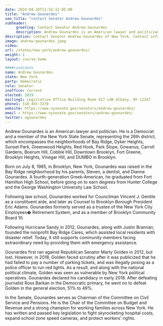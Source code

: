 ```yaml
---
date: 2024-04-26T11:54:12-05:00
title: "Andrew Gounardes"
seo_title: "contact Senator Andrew Gounardes"
subheader:
     greeting: Contact Senator Andrew Gounardes
     description: Andrew Gounardes is an American lawyer and politician. He is a Democrat and a member of the New York State Senate, representing the 26th district, which encompasses the neighborhoods of Bay Ridge, Dyker Heights, Sunset Park, Greenwood Heights, Red Hook, Park Slope, Gowanus, Carroll Gardens, Boerum Hill, Cobble Hill, Downtown Brooklyn, Fort Greene, Brooklyn Heights, Vinegar Hill, and DUMBO in Brooklyn.
description: Contact Senator Andrew Gounardes of New York. Contact information for Andrew Gounardes includes email address, phone number, and mailing address.
image: andrew-gounardes.jpeg
video:
url: /states/new-york/andrew-gounardes/
weight: 1
layout: course_home

####candidate
name: Andrew Gounardes
state: New York
party: Democratic
role: Senator
inoffice: current
elected: 2019
mailing1: Legislative Office Building Room 917 LOB Albany, NY 12247
phone1: 518-455-3270
website: https://www.nysenate.gov/senators/andrew-gounardes/
email : https://www.nysenate.gov/senators/andrew-gounardes/
twitter: agounardes
---
```

Andrew Gounardes is an American lawyer and politician. He is a Democrat and a member of the New York State Senate, representing the 26th district, which encompasses the neighborhoods of Bay Ridge, Dyker Heights, Sunset Park, Greenwood Heights, Red Hook, Park Slope, Gowanus, Carroll Gardens, Boerum Hill, Cobble Hill, Downtown Brooklyn, Fort Greene, Brooklyn Heights, Vinegar Hill, and DUMBO in Brooklyn.

Born on July 8, 1985, in Brooklyn, New York, Gounardes was raised in the Bay Ridge neighborhood by his parents, Steven, a dentist, and Dianne Gounardes. A fourth-generation Greek-American, he graduated from Fort Hamilton High School, before going on to earn degrees from Hunter College and the George Washington University Law School.

Following law school, Gounardes worked for Councilman Vincent J. Gentile as a constituent aide, and later as Counsel to Brooklyn Borough President Eric Adams. Gounardes formerly served as a trustee of the New York City Employees� Retirement System, and as a member of Brooklyn Community Board 10.

Following Hurricane Sandy in 2012, Gounardes, along with Justin Brannan, founded the nonprofit Bay Ridge Cares, which assisted local residents with disaster relief. Today, it still supports community members facing extraordinary need by providing them with emergency assistance.

Gounardes first ran against Republican Senator Marty Golden in 2012, but lost. However, in 2018, Golden faced scrutiny after it was publicized that he had failed to pay a number of parking tickets, and was illegally posing as a police officer to run red lights. As a result, and along with the national political climate, Golden was seen as vulnerable by New York political operatives. Gounardes declared his candidacy in early 2018. After defeating journalist Ross Barkan in the Democratic primary, he went on to defeat Golden in the general election, 51% to 49%.

In the Senate, Gounardes serves as Chairman of the Committee on Civil Service and Pensions. He is the Chair of the Committee on Budget and Revenue and a strong champion for working families across New York. He has written and passed key legislation to fight skyrocketing hospital costs, expand school zone speed cameras, and protect workers' rights.
